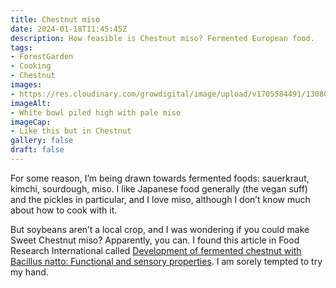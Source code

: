 ```yaml
---
title: Chestnut miso
date: 2024-01-18T11:45:45Z
description: How feasible is Chestnut miso? Fermented European food.
tags: 
- ForestGarden
- Cooking
- Chestnut
images: 
- https://res.cloudinary.com/growdigital/image/upload/v1705584491/130806-miso.jpg
imageAlt:
- White bowl piled high with pale miso
imageCap:
- Like this but in Chestnut
gallery: false
draft: false
---
```


For some reason, I’m being drawn towards fermented foods: sauerkraut, kimchi, sourdough, miso. I like Japanese food generally (the vegan suff) and the pickles in particular, and I love miso, although I don’t know much about how to cook with it. 

But soybeans aren’t a local crop, and I was wondering if you could make Sweet Chestnut miso? Apparently, you can. I found this article in Food Research International called [Development of fermented chestnut with Bacillus natto: Functional and sensory properties](https://www.sciencedirect.com/science/article/abs/pii/S0963996919308270). I am sorely tempted to try my hand.
